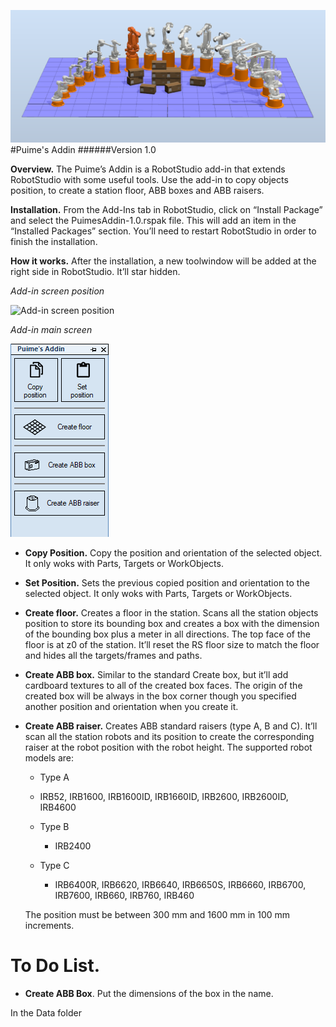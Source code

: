  ![Add-in](https://github.com/SergioPuimeABB/Puime-s_Addin/blob/master/Puime's_Addin/Screenshots/000.png)
#Puime's Addin
######Version 1.0


**Overview.**
The Puime’s Addin is a RobotStudio add-in that extends RobotStudio with some useful tools. Use the add-in to copy objects position, to create a station floor, ABB boxes and ABB raisers.

**Installation.**
From the Add-Ins tab in RobotStudio, click on “Install Package” and select the PuimesAddin-1.0.rspak file. This will add an item in the “Installed Packages” section. You’ll need to restart RobotStudio in order to finish the installation.

**How it works.**
After the installation, a new toolwindow will be added at the right side in RobotStudio. It’ll star hidden.


*Add-in screen position*

![Add-in screen position](https://github.com/SergioPuimeABB/Puime-s_Addin/blob/master/Puime's_Addin/Screenshots/001.png)


*Add-in main screen*

![Add-in main screen](https://github.com/SergioPuimeABB/Puime-s_Addin/blob/master/Puime's_Addin/Screenshots/002.png)

* **Copy Position.** Copy the position and orientation of the selected object. It only woks with Parts, Targets or WorkObjects.

* **Set Position.** Sets the previous copied position and orientation to the selected object. It only woks with Parts, Targets or WorkObjects.

* **Create floor.** Creates a floor in the station. Scans all the station objects position to store its bounding box and creates a box with the dimension of the bounding box plus a meter in all directions. The top face of the floor is at z0 of the station. 
It’ll reset the RS floor size to match the floor and hides all the targets/frames and paths.

* **Create ABB box.** Similar to the standard Create box, but it’ll add cardboard textures to all of the created box faces. The origin of the created box will be always in the box corner though you specified another position and orientation when you create it. 

* **Create ABB raiser.** Creates ABB standard raisers (type A, B and C). It’ll scan all the station robots and its position to create the corresponding raiser at the robot position with the robot height.
The supported robot models are:
	- Type A
	 - IRB52, IRB1600, IRB1600ID, IRB1660ID, IRB2600, IRB2600ID, IRB4600

	- Type B
	  - IRB2400

	- Type C
	  - IRB6400R, IRB6620, IRB6640, IRB6650S, IRB6660, IRB6700, IRB7600, IRB660, IRB760, IRB460

	The position must be between 300 mm and 1600 mm in 100 mm increments.



# To Do List.

* **Create ABB Box**. Put the dimensions of the box in the name.

In the Data folder
